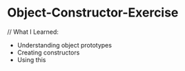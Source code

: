 # Object-Constructor-Exercise

// What I Learned:
  - Understanding object prototypes 
  - Creating constructors 
  - Using this 

